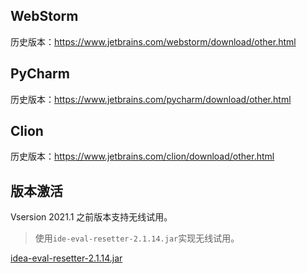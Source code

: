 ## WebStorm

历史版本：https://www.jetbrains.com/webstorm/download/other.html

## PyCharm

历史版本：https://www.jetbrains.com/pycharm/download/other.html

## Clion

历史版本：https://www.jetbrains.com/clion/download/other.html



## 版本激活

Vsersion 2021.1 之前版本支持无线试用。

> 使用`ide-eval-resetter-2.1.14.jar`实现无线试用。

[idea-eval-resetter-2.1.14.jar](./lib/idea-eval-resetter-2.1.14.jar)